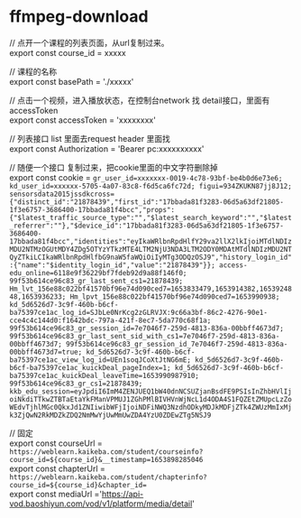 # ffmpeg-download

// 点开一个课程的列表页面，从url复制过来。  
export const course_id = xxxxx  

// 课程的名称  
export const basePath = './xxxxx'  

// 点击一个视频，进入播放状态，在控制台network 找 detail接口，里面有accessToken  
export const accessToken = 'xxxxxxxx'  

// 列表接口 list 里面去request header 里面找  
export const Authorization = 'Bearer pc:xxxxxxxxxx'  

// 随便一个接口 复制过来，把cookie里面的中文字符删除掉  
export const cookie = `gr_user_id=xxxxxxx-0019-4c78-93bf-be4b0d6e73e6; kd_user_id=xxxxxx-5705-4a07-83c8-f6d5ca6fc72d; figui=934ZKUKN87jj8J12; sensorsdata2015jssdkcross={"distinct_id":"21878439","first_id":"17bbada81f3283-06d5a63df21805-1f3e6757-3686400-17bbada81f4bcc","props":{"$latest_traffic_source_type":"","$latest_search_keyword":"","$latest_referrer":""},"$device_id":"17bbada81f3283-06d5a63df21805-1f3e6757-3686400-17bbada81f4bcc","identities":"eyIkaWRlbnRpdHlfY29va2llX2lkIjoiMTdlNDIzMDU2NTMzOGUtMDY4ZDg5OTYzYTkzMTE4LTM2NjU3NDA3LTM2ODY0MDAtMTdlNDIzMDU2NTQyZTkiLCIkaWRlbnRpdHlfbG9naW5faWQiOiIyMTg3ODQzOSJ9","history_login_id":{"name":"$identity_login_id","value":"21878439"}}; access-edu_online=6118e9f36229bf7fdeb92d9a88f146f0; 99f53b614ce96c83_gr_last_sent_cs1=21878439; Hm_lvt_156e88c022bf41570bf96e74d090ced7=1653833479,1653914382,1653924848,1653936233; Hm_lpvt_156e88c022bf41570bf96e74d090ced7=1653990938; kd_5d6526d7-3c9f-460b-b6cf-ba75397ce1ac_log_id=SJbLe0NrKcg2zGLRVJX:9c66a3bf-86c2-4276-90e1-cce4c4c144d0:f1642bdc-797a-421f-8ec7-5da770c68f1a; 99f53b614ce96c83_gr_session_id=7e7046f7-259d-4813-836a-00bbff4673d7; 99f53b614ce96c83_gr_last_sent_sid_with_cs1=7e7046f7-259d-4813-836a-00bbff4673d7; 99f53b614ce96c83_gr_session_id_7e7046f7-259d-4813-836a-00bbff4673d7=true; kd_5d6526d7-3c9f-460b-b6cf-ba75397ce1ac_view_log_id=UEn1soqJCoXtJtNG6mE; kd_5d6526d7-3c9f-460b-b6cf-ba75397ce1ac_kuickDeal_pageIndex=1; kd_5d6526d7-3c9f-460b-b6cf-ba75397ce1ac_kuickDeal_leaveTime=1653990987910; 99f53b614ce96c83_gr_cs1=21878439; kkb_edu_session=eyJpdiI6ImM4ZENJUEQ1bW40dnNCSUZjanBsdFE9PSIsInZhbHVlIjoiNkdiTTkwZTBTaEtaYkFManVPMUJ1ZGhPMlBIVHVnWjNcL1d4ODA4S1FQZEtZMUpcLzZoWEdvTjhlMGc0QkxJd1ZNIiwibWFjIjoiNDFiNWQ3NzdhODkyMDJkMDFjZTk4ZWUzMmIxMjk3ZjQwN2RkMDZkZDQ2NmMwYjUwMmUwZDA4YzU0ZDEwZTg5NSJ9`

// 固定  
export const courseUrl = `https://weblearn.kaikeba.com/student/courseinfo?course_id=${course_id}&__timestamp=1653898285046`  
export const chapterUrl = `https://weblearn.kaikeba.com/student/chapterinfo?course_id=${course_id}&chapter_id=`  
export const mediaUrl ='https://api-vod.baoshiyun.com/vod/v1/platform/media/detail'
